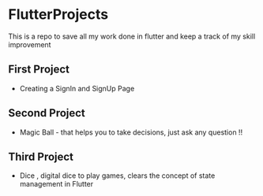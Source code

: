 # FlutterProjects
This is a repo to save all my work done in flutter and keep a track of my skill improvement

## First Project
- Creating a SignIn and SignUp Page

## Second Project
- Magic Ball - that helps you to take decisions, just ask any question !!

## Third Project
- Dice , digital dice to play games, clears the concept of state management in Flutter
